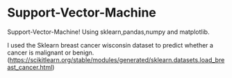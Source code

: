 # Support-Vector-Machine

Support-Vector-Machine! Using sklearn,pandas,numpy and matplotlib.

I used the Sklearn breast cancer wisconsin dataset to predict whether a cancer is malignant or benign.
(https://scikitlearn.org/stable/modules/generated/sklearn.datasets.load_breast_cancer.html)
